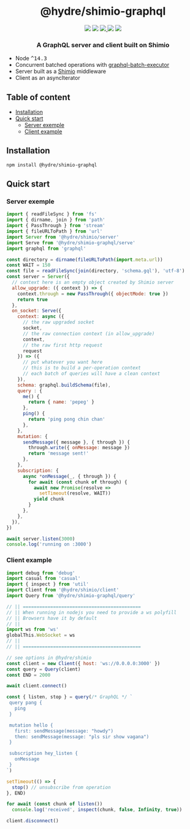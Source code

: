 <h1 align=center>@hydre/shimio-graphql</h1>
<p align=center>
  <img src="https://img.shields.io/github/license/hydreio/shimio-graphql.svg?style=for-the-badge" />
  <img src="https://img.shields.io/codecov/c/github/hydreio/shimio-graphql/edge?logo=codecov&style=for-the-badge"/>
  <a href="https://www.npmjs.com/package/@hydre/shimio-graphql">
    <img src="https://img.shields.io/npm/v/@hydre/shimio-graphql.svg?logo=npm&style=for-the-badge" />
  </a>
  <img src="https://img.shields.io/npm/dw/@hydre/shimio-graphql?logo=npm&style=for-the-badge" />
  <img src="https://img.shields.io/github/workflow/status/hydreio/shimio-graphql/CI?logo=Github&style=for-the-badge" />
</p>

<h3 align=center>A GraphQL server and client built on Shimio</h3>

- Node <kbd>^14.3</kbd>
- Concurrent batched operations with [graphql-batch-executor](https://github.com/HydreIO/graphql-batch-executor)
- Server built as a [Shimio](https://github.com/HydreIO/shimio) middleware
- Client as an asyncIterator

## Table of content <!-- omit in toc -->

- [Installation](#installation)
- [Quick start](#quick-start)
  - [Server exemple](#server-exemple)
  - [Client example](#client-example)

## Installation

```sh
npm install @hydre/shimio-graphql
```

## Quick start

### Server exemple
```js
import { readFileSync } from 'fs'
import { dirname, join } from 'path'
import { PassThrough } from 'stream'
import { fileURLToPath } from 'url'
import Server from '@hydre/shimio/server'
import Serve from '@hydre/shimio-graphql/serve'
import graphql from 'graphql'

const directory = dirname(fileURLToPath(import.meta.url))
const WAIT = 150
const file = readFileSync(join(directory, 'schema.gql'), 'utf-8')
const server = Server({
  // context here is an empty object created by Shimio server
  allow_upgrade: ({ context }) => {
    context.through = new PassThrough({ objectMode: true })
    return true
  },
  on_socket: Serve({
    context: async ({
      // the raw upgraded socket
      socket,
      // the raw connection context (in allow_upgrade)
      context,
      // the raw first http request
      request
    }) => ({
      // put whatever you want here
      // this is to build a per-operation context
      // each batch of queries will have a clean context
    }),
    schema: graphql.buildSchema(file),
    query : {
      me() {
        return { name: 'pepeg' }
      },
      ping() {
        return 'ping pong chin chan'
      },
    },
    mutation: {
      sendMessage({ message }, { through }) {
        through.write({ onMessage: message })
        return 'message sent!'
      },
    },
    subscription: {
      async *onMessage(_, { through }) {
        for await (const chunk of through) {
          await new Promise(resolve =>
            setTimeout(resolve, WAIT))
          yield chunk
        }
      },
    },
  }),
})

await server.listen(3000)
console.log('running on :3000')
```

### Client example

```js
import debug from 'debug'
import casual from 'casual'
import { inspect } from 'util'
import Client from '@hydre/shimio/client'
import Query from '@hydre/shimio-graphql/query'

// || ===========================================
// || When running in nodejs you need to provide a ws polyfill
// || Browsers have it by default
// ||
import ws from 'ws'
globalThis.WebSocket = ws
// ||
// || ===========================================

// see options in @hydre/shimio
const client = new Client({ host: 'ws://0.0.0.0:3000' })
const query = Query(client)
const END = 2000

await client.connect()

const { listen, stop } = query(/* GraphQL */ `
 query pang {
   ping
 }

 mutation hello {
   first: sendMessage(message: "howdy")
   then: sendMessage(message: "pls sir show vagana")
 }

 subscription hey_listen {
   onMessage
 }
`)

setTimeout(() => {
  stop() // unsubscribe from operation
}, END)

for await (const chunk of listen())
  console.log('received', inspect(chunk, false, Infinity, true))

client.disconnect()
```


